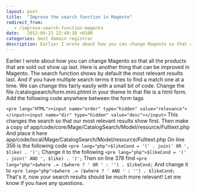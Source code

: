 ```yaml
---
layout: post
title:  "Improve the search function in Magento"
redirect_from:
   - /improve-search-function-magento
date:   2012-04-21 22:49:10 +0100
categories: best domain registrar
description: Earlier I wrote about how you can change Magento so that all the products that are sold out show up last. Here is another thing that can be improved i...
---
```


Earlier I wrote about how you can change Magento so that all the products that are sold out show up last. Here is another thing that can be improved in Magento. The search function shows by default the most relevant results last. And if you have multiple search terms it tries to find a match one at a time. We can change this fairly easily with a small bit of code. Change the file /catalogsearch/form.mini.phtml in your theme In that file is a html form. Add the following code anywhere between the form tags

`<pre lang="HTML"><input name="order" type="hidden" value="relevance"></input><input name="dir" type="hidden" value="desc"></input>` This changes the search so that our most relevant results show first. Then make a copy of app/code/core/Mage/CatalogSearch/Model/resource/Fulltext.php And place it here app/code/local/Mage/CatalogSearch/Model/resource/Fulltext.php On line 356 is the following code `<pre lang="php">$likeCond = '(' . join(' OR ', $like) . ')';` Change it to the following `<pre lang="php">$likeCond = '(' . join(' AND ', $like) . ')';` Then on line 378 find `<pre lang="php">$where .= ($where ? ' OR ' : '') . $likeCond;` And change it to `<pre lang="php">$where .= ($where ? ' AND ' : '') . $likeCond;` That's it, now your search results should be much more relevant! Let me know if you have any questions.